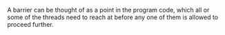 A barrier can be thought of as a point in the program code, which all or some of the threads need to reach at before any one of them is allowed to proceed further.